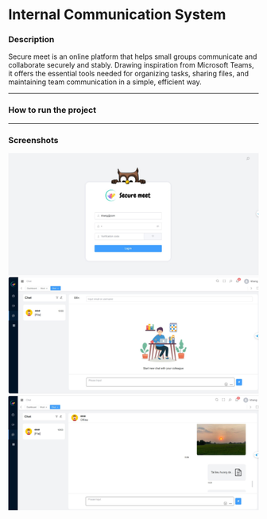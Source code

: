 # Internal Communication System

### Description
Secure meet is an online platform that helps small groups communicate and collaborate securely and stably. Drawing inspiration from Microsoft Teams, it offers the essential tools needed for organizing tasks, sharing files, and maintaining team communication in a simple, efficient way.

---
### How to run the project

---
### Screenshots
      
![image1](/docs/assets/login.jpg)
![image1](/docs/assets/chat-1.jpg)
![image1](/docs/assets/chat-2.jpg)

